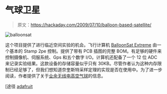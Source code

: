 # 气球卫星

> 原文：<https://hackaday.com/2009/07/10/balloon-based-satellite/>

![balloonsat](img/13b00c571636f76dbaefe0123b752783.png "balloonsat")

这个项目提供了进行临近空间实验的机会。飞行计算机 [BalloonSat Extreme](http://www.sas.org/tcs/weeklyIssues_2009/2009-07-03/project1/index.html) 由一个基本的 Stamp 2pe 控制。提供了带有 PCB 插图的完整 BOM。有足够的硬件来控制摄像机、伺服系统、Gps 和五个数字 I/O。计算机还配备了一个 12 位 ADC 来记录实验结果。这款设备的存储容量似乎只有 30KB。尽管作者认为这种内存限制已经足够了，但我们想知道奈奎斯特采样定理的实现是否在使用中。为了进一步阅读，作者提供了关于[业余无线电高空气球](http://www.parallax.com/tabid/567/Default.aspx)的信息。

[途径 [adafruit](http://www.adafruit.com/blog/2009/07/07/the-balloonsat-extreme-diy-space-program/)